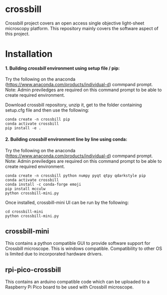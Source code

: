 # crossbill
Crossbill project covers an open access single objective light-sheet microscopy platform. This repository mainly covers the software aspect of this project.

# Installation

#### 1. Building *crossbill* environment using setup file / pip:

  Try the following on the anaconda (https://www.anaconda.com/products/individual-d) commpand prompt. Note: Admin previledges are required on this command prompt to be able to create required environment.

  Download crossbill repository, unzip it, get to the folder containing setup.cfg file and then use the following:
  ```
  conda create -n crossbill pip
  conda activate crossbill
  pip install -e . 
  ```

#### 2. Building *crossbill* environment line by line using conda:

  Try the following on the anaconda (https://www.anaconda.com/products/individual-d) commpand prompt. Note: Admin previledges are required on this command prompt to be able to create required environment.

  ```
  conda create -n crossbill python numpy pyqt qtpy qdarkstyle pip
  conda activate crossbill
  conda install -c conda-forge emoji
  pip install mcculw 
  python crossbill-mini.py
  ```

Once installed, crossbill-mini UI can be run by the following:
```
cd crossbill-mini
python crossbill-mini.py
```

## crossbill-mini
This contains a python compatible GUI to provide software support for Crossbill microscope.
This is windows compatible. Compatibility to other OS is limited due to incorporated hardware drivers.

## rpi-pico-crossbill
This contains an arduino compatible code which can be uploaded to a Raspberry Pi Pico board to be used with Crossbill microscope.




